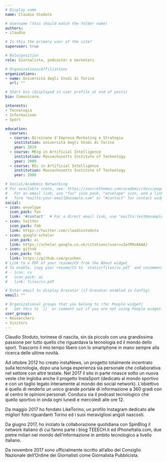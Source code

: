 ```yaml
---
# Display name
name: Claudio Stoduto

# Username (this should match the folder name)
authors:
- claudio

# Is this the primary user of the site?
superuser: true

# Role/position
role: Giornalista, podcaster e marketers

# Organizations/Affiliations
organizations:
- name: Università degli Studi di Torino
  url: ""

# Short bio (displayed in user profile at end of posts)
bio: Comunicare.

interests:
- Tecnologia
- Informazione
- Sport

education:
  courses:
  - course: Direzione d'Impresa Marketing e Strategia
    institution: Università degli Studi di Torino
    year: 2019
  - course: MEng in Artificial Intelligence
    institution: Massachusetts Institute of Technology
    year: 2009
  - course: BSc in Artificial Intelligence
    institution: Massachusetts Institute of Technology
    year: 2008

# Social/Academic Networking
# For available icons, see: https://sourcethemes.com/academic/docs/page-builder/#icons
#   For an email link, use "fas" icon pack, "envelope" icon, and a link in the
#   form "mailto:your-email@example.com" or "#contact" for contact widget.
social:
- icon: envelope
  icon_pack: fas
  link: '#contact'  # For a direct email link, use "mailto:test@example.org".
- icon: twitter
  icon_pack: fab
  link: https://twitter.com/claudiostoduto
- icon: google-scholar
  icon_pack: ai
  link: https://scholar.google.co.uk/citations?user=sIwtMXoAAAAJ
- icon: github
  icon_pack: fab
  link: https://github.com/gcushen
# Link to a PDF of your resume/CV from the About widget.
# To enable, copy your resume/CV to `static/files/cv.pdf` and uncomment the lines below.
# - icon: cv
#   icon_pack: ai
#   link: files/cv.pdf

# Enter email to display Gravatar (if Gravatar enabled in Config)
email: ""

# Organizational groups that you belong to (for People widget)
#   Set this to `[]` or comment out if you are not using People widget.
user_groups:
- Researchers
- Visitors
---
```

Claudio Stoduto, torinese di nascita, sin da piccolo con una grandissima passione per tutto quello che riguardava la tecnologia ed il mondo dello sport. Trascorro il mio tempo libero con lo smartphone in mano sempre alla ricerca delle ultime novità. 

Ad ottobre 2012 ho creato instaNews, un progetto totalmente incentrato sulla tecnologia, dopo una lunga esperienza sia personale che collaborativa nel settore con altre testate. Nel 2017 il sito in parte rinasce sotto un nuova veste che ingloba anche il progetto InstaSport (dedicato al mondo sportivo e con un taglio legato interamente al mondo dei social network). L’obiettivo è quello di renderlo un unico grande portale di informazione a 360 gradi con al centro le opinioni personali. Conduco sia il podcast tecnologico che quello sportivo in onda ogni lunedì e mercoledì alle ore 12.

Da maggio 2017 ho fondato LikeTorino, un profilo Instagram dedicato alle migliori foto riguardanti Torino ed i suoi meravigliosi angoli nascosti. 

Da giugno 2017, ho iniziato la collaborazione quotidiana con SpinBlog il network italiano di cui fanno parte i blog TEEECH.it ed iPhoneItalia.com, due pietre miliari nel mondo dell’informazione in ambito tecnologico a livello italiano.

Da novembre 2017 sono ufficialmente iscritto all’albo del Consiglio Nazionale dell’Ordine dei Giornalisti come Giornalista Pubblicista.
